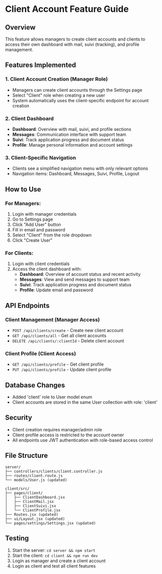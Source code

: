 # Client Account Feature Guide

## Overview
This feature allows managers to create client accounts and clients to access their own dashboard with mail, suivi (tracking), and profile management.

## Features Implemented

### 1. Client Account Creation (Manager Role)
- Managers can create client accounts through the Settings page
- Select "Client" role when creating a new user
- System automatically uses the client-specific endpoint for account creation

### 2. Client Dashboard
- **Dashboard**: Overview with mail, suivi, and profile sections
- **Messages**: Communication interface with support team
- **Suivi**: Track application progress and document status
- **Profile**: Manage personal information and account settings

### 3. Client-Specific Navigation
- Clients see a simplified navigation menu with only relevant options
- Navigation items: Dashboard, Messages, Suivi, Profile, Logout

## How to Use

### For Managers:
1. Login with manager credentials
2. Go to Settings page
3. Click "Add User" button
4. Fill in email and password
5. Select "Client" from the role dropdown
6. Click "Create User"

### For Clients:
1. Login with client credentials
2. Access the client dashboard with:
   - **Dashboard**: Overview of account status and recent activity
   - **Messages**: View and send messages to support team
   - **Suivi**: Track application progress and document status
   - **Profile**: Update email and password

## API Endpoints

### Client Management (Manager Access)
- `POST /api/clients/create` - Create new client account
- `GET /api/clients/all` - Get all client accounts
- `DELETE /api/clients/:clientId` - Delete client account

### Client Profile (Client Access)
- `GET /api/clients/profile` - Get client profile
- `PUT /api/clients/profile` - Update client profile

## Database Changes
- Added 'client' role to User model enum
- Client accounts are stored in the same User collection with role: 'client'

## Security
- Client creation requires manager/admin role
- Client profile access is restricted to the account owner
- All endpoints use JWT authentication with role-based access control

## File Structure
```
server/
├── controllers/clients/client.controller.js
├── routes/client.route.js
└── models/User.js (updated)

client/src/
├── pages/client/
│   ├── ClientDashboard.jsx
│   ├── ClientMail.jsx
│   ├── ClientSuivi.jsx
│   └── ClientProfile.jsx
├── Routes.jsx (updated)
├── ui/Layout.jsx (updated)
└── pages/settings/Settings.jsx (updated)
```

## Testing
1. Start the server: `cd server && npm start`
2. Start the client: `cd client && npm run dev`
3. Login as manager and create a client account
4. Login as client and test all client features
